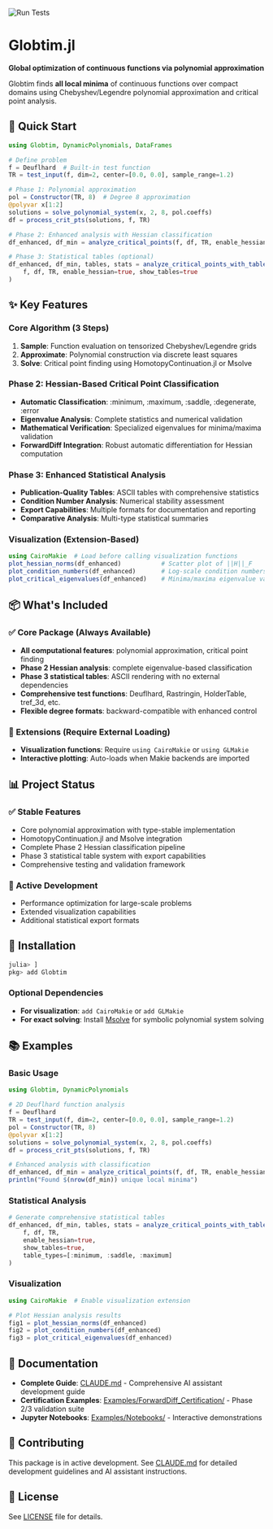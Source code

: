![Run Tests](https://github.com/gescholt/globtim.jl/actions/workflows/test.yml/badge.svg)

# Globtim.jl

**Global optimization of continuous functions via polynomial approximation**

Globtim finds **all local minima** of continuous functions over compact domains using Chebyshev/Legendre polynomial approximation and critical point analysis.

## 🚀 Quick Start

```julia
using Globtim, DynamicPolynomials, DataFrames

# Define problem
f = Deuflhard  # Built-in test function
TR = test_input(f, dim=2, center=[0.0, 0.0], sample_range=1.2)

# Phase 1: Polynomial approximation
pol = Constructor(TR, 8)  # Degree 8 approximation
@polyvar x[1:2]
solutions = solve_polynomial_system(x, 2, 8, pol.coeffs)
df = process_crit_pts(solutions, f, TR)

# Phase 2: Enhanced analysis with Hessian classification
df_enhanced, df_min = analyze_critical_points(f, df, TR, enable_hessian=true)

# Phase 3: Statistical tables (optional)
df_enhanced, df_min, tables, stats = analyze_critical_points_with_tables(
    f, df, TR, enable_hessian=true, show_tables=true
)
```

## ✨ Key Features

### Core Algorithm (3 Steps)
1. **Sample**: Function evaluation on tensorized Chebyshev/Legendre grids
2. **Approximate**: Polynomial construction via discrete least squares
3. **Solve**: Critical point finding using HomotopyContinuation.jl or Msolve

### Phase 2: Hessian-Based Critical Point Classification
- **Automatic Classification**: :minimum, :maximum, :saddle, :degenerate, :error
- **Eigenvalue Analysis**: Complete statistics and numerical validation
- **Mathematical Verification**: Specialized eigenvalues for minima/maxima validation
- **ForwardDiff Integration**: Robust automatic differentiation for Hessian computation

### Phase 3: Enhanced Statistical Analysis
- **Publication-Quality Tables**: ASCII tables with comprehensive statistics
- **Condition Number Analysis**: Numerical stability assessment
- **Export Capabilities**: Multiple formats for documentation and reporting
- **Comparative Analysis**: Multi-type statistical summaries

### Visualization (Extension-Based)
```julia
using CairoMakie  # Load before calling visualization functions
plot_hessian_norms(df_enhanced)           # Scatter plot of ||H||_F
plot_condition_numbers(df_enhanced)       # Log-scale condition numbers
plot_critical_eigenvalues(df_enhanced)    # Minima/maxima eigenvalue validation
```

## 📦 What's Included

### ✅ Core Package (Always Available)
- **All computational features**: polynomial approximation, critical point finding
- **Phase 2 Hessian analysis**: complete eigenvalue-based classification
- **Phase 3 statistical tables**: ASCII rendering with no external dependencies
- **Comprehensive test functions**: Deuflhard, Rastringin, HolderTable, tref_3d, etc.
- **Flexible degree formats**: backward-compatible with enhanced control

### 🔧 Extensions (Require External Loading)
- **Visualization functions**: Require `using CairoMakie` or `using GLMakie`
- **Interactive plotting**: Auto-loads when Makie backends are imported

## 📊 Project Status

### ✅ Stable Features
- Core polynomial approximation with type-stable implementation
- HomotopyContinuation.jl and Msolve integration
- Complete Phase 2 Hessian classification pipeline
- Phase 3 statistical table system with export capabilities
- Comprehensive testing and validation framework

### 🔄 Active Development
- Performance optimization for large-scale problems
- Extended visualization capabilities
- Additional statistical export formats 

## 🔧 Installation

```julia
julia> ]
pkg> add Globtim
```

### Optional Dependencies
- **For visualization**: `add CairoMakie` or `add GLMakie`
- **For exact solving**: Install [Msolve](https://msolve.lip6.fr/) for symbolic polynomial system solving

## 📚 Examples

### Basic Usage
```julia
using Globtim, DynamicPolynomials

# 2D Deuflhard function analysis
f = Deuflhard
TR = test_input(f, dim=2, center=[0.0, 0.0], sample_range=1.2)
pol = Constructor(TR, 8)
@polyvar x[1:2]
solutions = solve_polynomial_system(x, 2, 8, pol.coeffs)
df = process_crit_pts(solutions, f, TR)

# Enhanced analysis with classification
df_enhanced, df_min = analyze_critical_points(f, df, TR, enable_hessian=true)
println("Found $(nrow(df_min)) unique local minima")
```

### Statistical Analysis
```julia
# Generate comprehensive statistical tables
df_enhanced, df_min, tables, stats = analyze_critical_points_with_tables(
    f, df, TR,
    enable_hessian=true,
    show_tables=true,
    table_types=[:minimum, :saddle, :maximum]
)
```

### Visualization
```julia
using CairoMakie  # Enable visualization extension

# Plot Hessian analysis results
fig1 = plot_hessian_norms(df_enhanced)
fig2 = plot_condition_numbers(df_enhanced)
fig3 = plot_critical_eigenvalues(df_enhanced)
```

## 📖 Documentation

- **Complete Guide**: [CLAUDE.md](CLAUDE.md) - Comprehensive AI assistant development guide
- **Certification Examples**: [Examples/ForwardDiff_Certification/](Examples/ForwardDiff_Certification/) - Phase 2/3 validation suite
- **Jupyter Notebooks**: [Examples/Notebooks/](Examples/Notebooks/) - Interactive demonstrations

## 🤝 Contributing

This package is in active development. See [CLAUDE.md](CLAUDE.md) for detailed development guidelines and AI assistant instructions.

## 📄 License

See [LICENSE](LICENSE) file for details.
